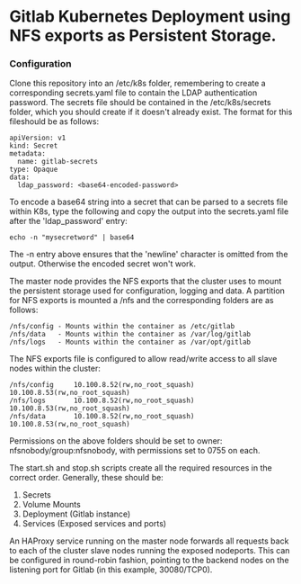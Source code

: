 # Gitlab Kubernetes Deployment using NFS exports as Persistent Storage.

### Configuration

Clone this repository into an /etc/k8s folder, remembering to create a corresponding secrets.yaml file to contain the LDAP authentication password. The secrets file should be contained in the /etc/k8s/secrets folder, which you should create if it doesn't already exist. The format for this fileshould be as follows:

```
apiVersion: v1
kind: Secret
metadata:
  name: gitlab-secrets
type: Opaque
data:
  ldap_password: <base64-encoded-password>
```
To encode a base64 string into a secret that can be parsed to a secrets file within K8s, type the following and copy the output into the secrets.yaml file after the 'ldap_password' entry:
```
echo -n "mysecretword" | base64
```
The -n entry above ensures that the 'newline' character is omitted from the output. Otherwise the encoded secret won't work.

The master node provides the NFS exports that the cluster uses to mount the persistent storage used for configuration, logging and data. A partition for NFS exports is mounted a /nfs and the corresponding folders are as follows:
```
/nfs/config - Mounts within the container as /etc/gitlab 
/nfs/data   - Mounts within the container as /var/log/gitlab
/nfs/logs   - Mounts within the container as /var/opt/gitlab
```
The NFS exports file is configured to allow read/write access to all slave nodes within the cluster:
```
/nfs/config     10.100.8.52(rw,no_root_squash) 10.100.8.53(rw,no_root_squash)
/nfs/logs       10.100.8.52(rw,no_root_squash) 10.100.8.53(rw,no_root_squash)
/nfs/data       10.100.8.52(rw,no_root_squash) 10.100.8.53(rw,no_root_squash)
```
Permissions on the above folders should be set to owner: nfsnobody/group:nfsnobody, with permissions set to 0755 on each.

The start.sh and stop.sh scripts create all the required resources in the correct order. Generally, these should be:
1. Secrets
2. Volume Mounts
3. Deployment (Gitlab instance)
4. Services (Exposed services and ports)

An HAProxy service running on the master node forwards all requests back to each of the cluster slave nodes running the exposed nodeports. This can be configured in round-robin fashion, pointing to the backend nodes on the listening port for Gitlab (in this example, 30080/TCP0).


